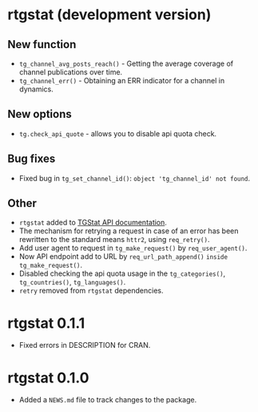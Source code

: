 # rtgstat (development version)

## New function
* `tg_channel_avg_posts_reach()` - Getting the average coverage of channel publications over time.
* `tg_channel_err()` - Obtaining an ERR indicator for a channel in dynamics.

## New options
* `tg.check_api_quote` - allows you to disable api quota check.

## Bug fixes
* Fixed bug in `tg_set_channel_id()`: `object 'tg_channel_id' not found`.

## Other
* `rtgstat` added to [TGStat API documentation](https://api.tgstat.ru/docs/ru/client-libs.html#%D1%8F%D0%B7%D1%8B%D0%BA-r).
* The mechanism for retrying a request in case of an error has been rewritten to the standard means `httr2`, using `req_retry()`.
* Add user agent to request in `tg_make_request()` by `req_user_agent()`.
* Now API endpoint add to URL by `req_url_path_append()` `inside tg_make_request()`.
* Disabled checking the api quota usage in the `tg_categories()`, `tg_countries()`, `tg_languages()`.
* `retry` removed from `rtgstat` dependencies.

# rtgstat 0.1.1

* Fixed errors in DESCRIPTION for CRAN.

# rtgstat 0.1.0

* Added a `NEWS.md` file to track changes to the package.
